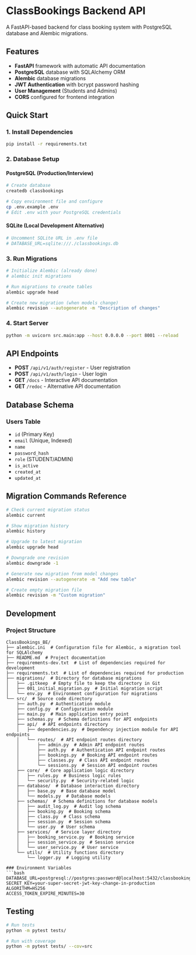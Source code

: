 # ClassBookings Backend API

A FastAPI-based backend for class booking system with PostgreSQL database and Alembic migrations.

## Features

- **FastAPI** framework with automatic API documentation
- **PostgreSQL** database with SQLAlchemy ORM
- **Alembic** database migrations
- **JWT Authentication** with bcrypt password hashing
- **User Management** (Students and Admins)
- **CORS** configured for frontend integration

## Quick Start

### 1. Install Dependencies

```bash
pip install -r requirements.txt
```

### 2. Database Setup

#### PostgreSQL (Production/Interview)
```bash
# Create database
createdb classbookings

# Copy environment file and configure
cp .env.example .env
# Edit .env with your PostgreSQL credentials
```

#### SQLite (Local Development Alternative)
```bash
# Uncomment SQLite URL in .env file
# DATABASE_URL=sqlite:///./classbookings.db
```

### 3. Run Migrations

```bash
# Initialize Alembic (already done)
# alembic init migrations

# Run migrations to create tables
alembic upgrade head

# Create new migration (when models change)
alembic revision --autogenerate -m "Description of changes"
```

### 4. Start Server

```bash
python -m uvicorn src.main:app --host 0.0.0.0 --port 8001 --reload
```

## API Endpoints

- **POST** `/api/v1/auth/register` - User registration
- **POST** `/api/v1/auth/login` - User login
- **GET** `/docs` - Interactive API documentation
- **GET** `/redoc` - Alternative API documentation

## Database Schema

### Users Table
- `id` (Primary Key)
- `email` (Unique, Indexed)
- `name`
- `password_hash`
- `role` (STUDENT/ADMIN)
- `is_active`
- `created_at`
- `updated_at`

## Migration Commands Reference

```bash
# Check current migration status
alembic current

# Show migration history
alembic history

# Upgrade to latest migration
alembic upgrade head

# Downgrade one revision
alembic downgrade -1

# Generate new migration from model changes
alembic revision --autogenerate -m "Add new table"

# Create empty migration file
alembic revision -m "Custom migration"
```

## Development

### Project Structure
```
ClassBookings_BE/
├── alembic.ini  # Configuration file for Alembic, a migration tool for SQLAlchemy
├── README.md  # Project documentation
├── requirements-dev.txt  # List of dependencies required for development
├── requirements.txt  # List of dependencies required for production
├── migrations/  # Directory for database migrations
│   ├── .gitkeep  # Empty file to keep the directory in Git
│   ├── 001_initial_migration.py  # Initial migration script
│   └── env.py  # Environment configuration for migrations
└── src/  # Source code directory
    ├── auth.py  # Authentication module
    ├── config.py  # Configuration module
    ├── main.py  # Main application entry point
    ├── schemas.py  # Schema definitions for API endpoints
    ├── api/  # API endpoints directory
    │   ├── dependencies.py  # Dependency injection module for API endpoints
    │   └── routes/  # API endpoint routes directory
    │       ├── admin.py  # Admin API endpoint routes
    │       ├── auth.py  # Authentication API endpoint routes
    │       ├── bookings.py  # Booking API endpoint routes
    │       ├── classes.py  # Class API endpoint routes
    │       └── sessions.py  # Session API endpoint routes
    ├── core/  # Core application logic directory
    │   ├── rules.py  # Business logic rules
    │   └── security.py  # Security-related logic
    ├── database/  # Database interaction directory
    │   ├── base.py  # Base database model
    │   └── models.py  # Database models
    ├── schemas/  # Schema definitions for database models
    │   ├── audit_log.py  # Audit log schema
    │   ├── booking.py  # Booking schema
    │   ├── class.py  # Class schema
    │   ├── session.py  # Session schema
    │   └── user.py  # User schema
    ├── services/  # Service layer directory
    │   ├── booking_service.py  # Booking service
    │   ├── session_service.py  # Session service
    │   └── user_service.py  # User service
    └── utils/  # Utility functions directory
        └── logger.py  # Logging utility

### Environment Variables
```bash
DATABASE_URL=postgresql://postgres:password@localhost:5432/classbookings
SECRET_KEY=your-super-secret-jwt-key-change-in-production
ALGORITHM=HS256
ACCESS_TOKEN_EXPIRE_MINUTES=30
```

## Testing

```bash
# Run tests
python -m pytest tests/

# Run with coverage
python -m pytest tests/ --cov=src
```
